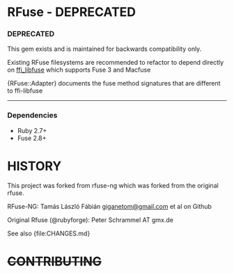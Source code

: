 RFuse - DEPRECATED
===============

### DEPRECATED

This gem exists and is maintained for backwards compatibility only.

Existing RFuse filesystems are recommended to refactor to depend directly on
[ffi_libfuse](http://rubygems.org/gems/ffi-libfuse) which supports Fuse 3 and Macfuse

{RFuse::Adapter} documents the fuse method signatures that are different to ffi-libfuse

---------------

### Dependencies

 * Ruby 2.7+
 * Fuse 2.8+

HISTORY
============

This project was forked from rfuse-ng which was forked from the original rfuse.

RFuse-NG: Tamás László Fábián <giganetom@gmail.com> et al on Github

Original Rfuse (@rubyforge): Peter Schrammel AT gmx.de

See also {file:CHANGES.md}

~~CONTRIBUTING~~
============
